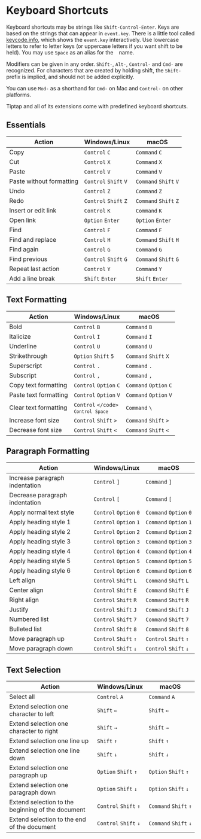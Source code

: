 # Keyboard Shortcuts
Keyboard shortcuts may be strings like `Shift-Control-Enter`. Keys are based on the strings that can appear in `event.key`. There is a little tool called [keycode.info](https://keycode.info/), which shows the `event.key` interactively. Use lowercase letters to refer to letter keys (or uppercase letters if you want shift to be held). You may use `Space` as an alias for the <code>&nbsp;</code> name.

Modifiers can be given in any order. `Shift-`, `Alt-`, `Control-` and `Cmd-` are recognized. For characters that are created by holding shift, the `Shift-` prefix is implied, and should not be added explicitly.

You can use `Mod-` as a shorthand for `Cmd-` on Mac and `Control-` on other platforms.

Tiptap and all of its extensions come with predefined keyboard shortcuts.

## Essentials
| Action                   | Windows/Linux         | macOS                 |
| ------------------------ | --------------------- | --------------------- |
| Copy                     | `Control` `C`         | `Command` `C`         |
| Cut                      | `Control` `X`         | `Command` `X`         |
| Paste                    | `Control` `V`         | `Command` `V`         |
| Paste without formatting | `Control` `Shift` `V` | `Command` `Shift` `V` |
| Undo                     | `Control` `Z`         | `Command` `Z`         |
| Redo                     | `Control` `Shift` `Z` | `Command` `Shift` `Z` |
| Insert or edit link      | `Control` `K`         | `Command` `K`         |
| Open link                | `Option` `Enter`      | `Option` `Enter`      |
| Find                     | `Control` `F`         | `Command` `F`         |
| Find and replace         | `Control` `H`         | `Command` `Shift` `H` |
| Find again               | `Control` `G`         | `Command` `G`         |
| Find previous            | `Control` `Shift` `G` | `Command` `Shift` `G` |
| Repeat last action       | `Control` `Y`         | `Command` `Y`         |
| Add a line break         | `Shift` `Enter`       | `Shift` `Enter`       |

## Text Formatting
| Action                | Windows/Linux                                 | macOS                  |
| --------------------- | --------------------------------------------- | ---------------------- |
| Bold                  | `Control` `B`                                 | `Command` `B`          |
| Italicize             | `Control` `I`                                 | `Command` `I`          |
| Underline             | `Control` `U`                                 | `Command` `U`          |
| Strikethrough         | `Option` `Shift` `5`                          | `Command` `Shift` `X`  |
| Superscript           | `Control` `.`                                 | `Command` `.`          |
| Subscript             | `Control` `,`                                 | `Command` `,`          |
| Copy text formatting  | `Control` `Option` `C`                        | `Command` `Option` `C` |
| Paste text formatting | `Control` `Option` `V`                        | `Command` `Option` `V` |
| Clear text formatting | `Control` <code>\</code><br>`Control` `Space` | `Command` `\`          |
| Increase font size    | `Control` `Shift` `>`                         | `Command` `Shift` `>`  |
| Decrease font size    | `Control` `Shift` `<`                         | `Command` `Shift` `<`  |

## Paragraph Formatting
| Action                         | Windows/Linux          | macOS                  |
| ------------------------------ | ---------------------- | ---------------------- |
| Increase paragraph indentation | `Control` `]`          | `Command` `]`          |
| Decrease paragraph indentation | `Control` `[`          | `Command` `[`          |
| Apply normal text style        | `Control` `Option` `0` | `Command` `Option` `0` |
| Apply heading style 1          | `Control` `Option` `1` | `Command` `Option` `1` |
| Apply heading style 2          | `Control` `Option` `2` | `Command` `Option` `2` |
| Apply heading style 3          | `Control` `Option` `3` | `Command` `Option` `3` |
| Apply heading style 4          | `Control` `Option` `4` | `Command` `Option` `4` |
| Apply heading style 5          | `Control` `Option` `5` | `Command` `Option` `5` |
| Apply heading style 6          | `Control` `Option` `6` | `Command` `Option` `6` |
| Left align                     | `Control` `Shift` `L`  | `Command` `Shift` `L`  |
| Center align                   | `Control` `Shift` `E`  | `Command` `Shift` `E`  |
| Right align                    | `Control` `Shift` `R`  | `Command` `Shift` `R`  |
| Justify                        | `Control` `Shift` `J`  | `Command` `Shift` `J`  |
| Numbered list                  | `Control` `Shift` `7`  | `Command` `Shift` `7`  |
| Bulleted list                  | `Control` `Shift` `8`  | `Command` `Shift` `8`  |
| Move paragraph up              | `Control` `Shift` `↑`  | `Control` `Shift` `↑`  |
| Move paragraph down            | `Control` `Shift` `↓`  | `Control` `Shift` `↓`  |

## Text Selection
| Action                                            | Windows/Linux         | macOS                 |
| ------------------------------------------------- | --------------------- | --------------------- |
| Select all                                        | `Control` `A`         | `Command` `A`         |
| Extend selection one character to left            | `Shift` `←`           | `Shift` `←`           |
| Extend selection one character to right           | `Shift` `→`           | `Shift` `→`           |
| Extend selection one line up                      | `Shift` `↑`           | `Shift` `↑`           |
| Extend selection one line down                    | `Shift` `↓`           | `Shift` `↓`           |
| Extend selection one paragraph up                 | `Option` `Shift` `↑`  | `Option` `Shift` `↑`  |
| Extend selection one paragraph down               | `Option` `Shift` `↓`  | `Option` `Shift` `↓`  |
| Extend selection to the beginning of the document | `Control` `Shift` `↑` | `Command` `Shift` `↑` |
| Extend selection to the end of the document       | `Control` `Shift` `↓` | `Command` `Shift` `↓` |
